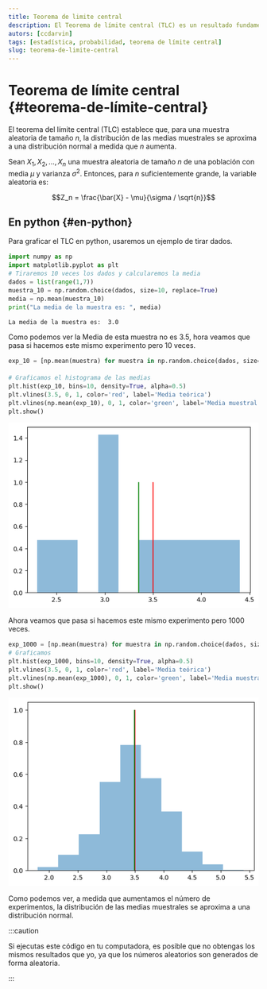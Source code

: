 ```yaml
---
title: Teorema de limite central
description: El Teorema de límite central (TLC) es un resultado fundamental en estadística.
autors: [ccdarvin]
tags: [estadística, probabilidad, teorema de límite central]
slug: teorema-de-limite-central
---
```


# Teorema de límite central {#teorema-de-límite-central}

El teorema del límite central (TLC) establece que, para una muestra
aleatoria de tamaño $n$, la distribución de las medias muestrales se
aproxima a una distribución normal a medida que $n$ aumenta.

Sean $X_1, X_2, \ldots, X_n$ una muestra aleatoria de tamaño $n$ de una
población con media $\mu$ y varianza $\sigma^2$. Entonces, para $n$
suficientemente grande, la variable aleatoria es:

$$Z_n = \frac{\bar{X} - \mu}{\sigma / \sqrt{n}}$$

## En python {#en-python}

Para graficar el TLC en python, usaremos un ejemplo de tirar dados.

``` python
import numpy as np  
import matplotlib.pyplot as plt
# Tiraremos 10 veces los dados y calcularemos la media 
dados = list(range(1,7))
muestra_10 = np.random.choice(dados, size=10, replace=True)
media = np.mean(muestra_10)
print("La media de la muestra es: ", media)
```

``` text
La media de la muestra es:  3.0
```

Como podemos ver la Media de esta muestra no es 3.5, hora veamos que
pasa si hacemos este mismo experimento pero 10 veces.

``` python
exp_10 = [np.mean(muestra) for muestra in np.random.choice(dados, size=(10, 10), replace=True)]

# Graficamos el histograma de las medias
plt.hist(exp_10, bins=10, density=True, alpha=0.5)
plt.vlines(3.5, 0, 1, color='red', label='Media teórica')
plt.vlines(np.mean(exp_10), 0, 1, color='green', label='Media muestral')
plt.show()
```

![](teorema-de-limite-central_files/figure-markdown_strict/cell-3-output-1.png)

Ahora veamos que pasa si hacemos este mismo experimento pero 1000 veces.

``` python
exp_1000 = [np.mean(muestra) for muestra in np.random.choice(dados, size=(1000, 10), replace=True)]
# Graficamos
plt.hist(exp_1000, bins=10, density=True, alpha=0.5)
plt.vlines(3.5, 0, 1, color='red', label='Media teórica')
plt.vlines(np.mean(exp_1000), 0, 1, color='green', label='Media muestral')
plt.show()
```

![](teorema-de-limite-central_files/figure-markdown_strict/cell-4-output-1.png)

Como podemos ver, a medida que aumentamos el número de experimentos, la
distribución de las medias muestrales se aproxima a una distribución
normal.

:::caution

Si ejecutas este código en tu computadora, es posible que no obtengas
los mismos resultados que yo, ya que los números aleatorios son
generados de forma aleatoria.

:::


